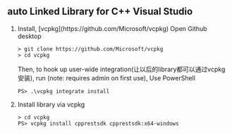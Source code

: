 
## auto Linked Library for C++ Visual Studio



<ol> <li> Install, [vcpkg](https://github.com/Microsoft/vcpkg) 
Open Github desktop
  
```PS
> git clone https://github.com/Microsoft/vcpkg
> cd vcpkg
```
Then, to hook up user-wide integration(让以后的library都可以通过vcpkg安装), run (note: requires admin on first use), Use PowerShell
```
PS> .\vcpkg integrate install

```
</li>
<li> Install library via vcpkg


```
> cd vcpkg
PS> vcpkg install cpprestsdk cpprestsdk:x64-windows
```
</li>
</ol>
